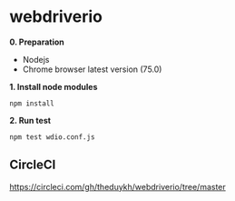 # webdriverio

**0. Preparation**
  - Nodejs
  - Chrome browser latest version (75.0)

**1. Install node modules**
```
npm install
```

**2. Run test**
```
npm test wdio.conf.js
```

## CircleCI
https://circleci.com/gh/theduykh/webdriverio/tree/master
